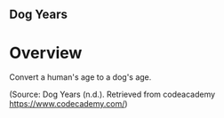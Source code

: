 Dog Years
-----

# Overview
Convert a human's age to a dog's age.

(Source:  Dog Years (n.d.). Retrieved from codeacademy https://www.codecademy.com/)